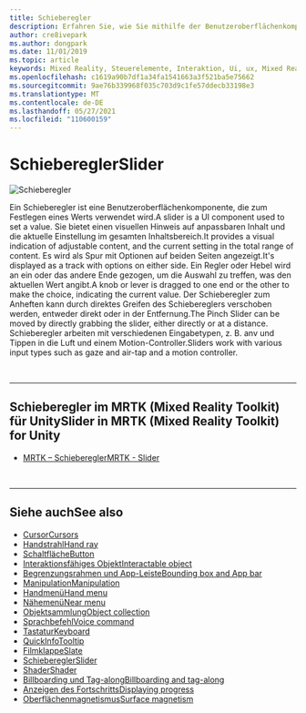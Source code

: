 ```yaml
---
title: Schieberegler
description: Erfahren Sie, wie Sie mithilfe der Benutzeroberflächenkomponente des Schiebereglers einen Wert festlegen, indem Sie mithilfe des Mixed Reality Toolkits einen Regler oder Hebel auf einer Spur bewegen.
author: cre8ivepark
ms.author: dongpark
ms.date: 11/01/2019
ms.topic: article
keywords: Mixed Reality, Steuerelemente, Interaktion, Ui, ux, Mixed Reality-Headset, Windows Mixed Reality-Headset, Virtual Reality-Headset, HoloLens, Schieberegler, MRTK, Mixed Reality Toolkit
ms.openlocfilehash: c1619a90b7df1a34fa1541663a3f521ba5e75662
ms.sourcegitcommit: 9ae76b339968f035c703d9c1fe57ddecb33198e3
ms.translationtype: MT
ms.contentlocale: de-DE
ms.lasthandoff: 05/27/2021
ms.locfileid: "110600159"
---
```

# <a name="slider"></a><span data-ttu-id="1c07b-104">Schieberegler</span><span class="sxs-lookup"><span data-stu-id="1c07b-104">Slider</span></span>

![Schieberegler](images/UX_Hero_Slider.jpg)

<span data-ttu-id="1c07b-106">Ein Schieberegler ist eine Benutzeroberflächenkomponente, die zum Festlegen eines Werts verwendet wird.</span><span class="sxs-lookup"><span data-stu-id="1c07b-106">A slider is a UI component used to set a value.</span></span> <span data-ttu-id="1c07b-107">Sie bietet einen visuellen Hinweis auf anpassbaren Inhalt und die aktuelle Einstellung im gesamten Inhaltsbereich.</span><span class="sxs-lookup"><span data-stu-id="1c07b-107">It provides a visual indication of adjustable content, and the current setting in the total range of content.</span></span> <span data-ttu-id="1c07b-108">Es wird als Spur mit Optionen auf beiden Seiten angezeigt.</span><span class="sxs-lookup"><span data-stu-id="1c07b-108">It's displayed as a track with options on either side.</span></span> <span data-ttu-id="1c07b-109">Ein Regler oder Hebel wird an ein oder das andere Ende gezogen, um die Auswahl zu treffen, was den aktuellen Wert angibt.</span><span class="sxs-lookup"><span data-stu-id="1c07b-109">A knob or lever is dragged to one end or the other to make the choice, indicating the current value.</span></span> <span data-ttu-id="1c07b-110">Der Schieberegler zum Anheften kann durch direktes Greifen des Schiebereglers verschoben werden, entweder direkt oder in der Entfernung.</span><span class="sxs-lookup"><span data-stu-id="1c07b-110">The Pinch Slider can be moved by directly grabbing the slider, either directly or at a distance.</span></span> <span data-ttu-id="1c07b-111">Schieberegler arbeiten mit verschiedenen Eingabetypen, z. B. anv und Tippen in die Luft und einem Motion-Controller.</span><span class="sxs-lookup"><span data-stu-id="1c07b-111">Sliders work with various input types such as gaze and air-tap and a motion controller.</span></span>

<br>

---

## <a name="slider-in-mrtk-mixed-reality-toolkit-for-unity"></a><span data-ttu-id="1c07b-112">Schieberegler im MRTK (Mixed Reality Toolkit) für Unity</span><span class="sxs-lookup"><span data-stu-id="1c07b-112">Slider in MRTK (Mixed Reality Toolkit) for Unity</span></span>

* [<span data-ttu-id="1c07b-113">MRTK – Schieberegler</span><span class="sxs-lookup"><span data-stu-id="1c07b-113">MRTK - Slider</span></span>](/windows/mixed-reality/mrtk-unity/features/ux-building-blocks/sliders)

<br>

---

## <a name="see-also"></a><span data-ttu-id="1c07b-114">Siehe auch</span><span class="sxs-lookup"><span data-stu-id="1c07b-114">See also</span></span>

* [<span data-ttu-id="1c07b-115">Cursor</span><span class="sxs-lookup"><span data-stu-id="1c07b-115">Cursors</span></span>](cursors.md)
* [<span data-ttu-id="1c07b-116">Handstrahl</span><span class="sxs-lookup"><span data-stu-id="1c07b-116">Hand ray</span></span>](point-and-commit.md)
* [<span data-ttu-id="1c07b-117">Schaltfläche</span><span class="sxs-lookup"><span data-stu-id="1c07b-117">Button</span></span>](button.md)
* [<span data-ttu-id="1c07b-118">Interaktionsfähiges Objekt</span><span class="sxs-lookup"><span data-stu-id="1c07b-118">Interactable object</span></span>](interactable-object.md)
* [<span data-ttu-id="1c07b-119">Begrenzungsrahmen und App-Leiste</span><span class="sxs-lookup"><span data-stu-id="1c07b-119">Bounding box and App bar</span></span>](app-bar-and-bounding-box.md)
* [<span data-ttu-id="1c07b-120">Manipulation</span><span class="sxs-lookup"><span data-stu-id="1c07b-120">Manipulation</span></span>](direct-manipulation.md)
* [<span data-ttu-id="1c07b-121">Handmenü</span><span class="sxs-lookup"><span data-stu-id="1c07b-121">Hand menu</span></span>](hand-menu.md)
* [<span data-ttu-id="1c07b-122">Nähemenü</span><span class="sxs-lookup"><span data-stu-id="1c07b-122">Near menu</span></span>](near-menu.md)
* [<span data-ttu-id="1c07b-123">Objektsammlung</span><span class="sxs-lookup"><span data-stu-id="1c07b-123">Object collection</span></span>](object-collection.md)
* [<span data-ttu-id="1c07b-124">Sprachbefehl</span><span class="sxs-lookup"><span data-stu-id="1c07b-124">Voice command</span></span>](voice-input.md)
* [<span data-ttu-id="1c07b-125">Tastatur</span><span class="sxs-lookup"><span data-stu-id="1c07b-125">Keyboard</span></span>](keyboard.md)
* [<span data-ttu-id="1c07b-126">QuickInfo</span><span class="sxs-lookup"><span data-stu-id="1c07b-126">Tooltip</span></span>](tooltip.md)
* [<span data-ttu-id="1c07b-127">Filmklappe</span><span class="sxs-lookup"><span data-stu-id="1c07b-127">Slate</span></span>](slate.md)
* [<span data-ttu-id="1c07b-128">Schieberegler</span><span class="sxs-lookup"><span data-stu-id="1c07b-128">Slider</span></span>](slider.md)
* [<span data-ttu-id="1c07b-129">Shader</span><span class="sxs-lookup"><span data-stu-id="1c07b-129">Shader</span></span>](shader.md)
* [<span data-ttu-id="1c07b-130">Billboarding und Tag-along</span><span class="sxs-lookup"><span data-stu-id="1c07b-130">Billboarding and tag-along</span></span>](billboarding-and-tag-along.md)
* [<span data-ttu-id="1c07b-131">Anzeigen des Fortschritts</span><span class="sxs-lookup"><span data-stu-id="1c07b-131">Displaying progress</span></span>](progress.md)
* [<span data-ttu-id="1c07b-132">Oberflächenmagnetismus</span><span class="sxs-lookup"><span data-stu-id="1c07b-132">Surface magnetism</span></span>](surface-magnetism.md)
